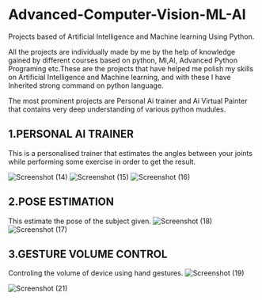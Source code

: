 # Advanced-Computer-Vision-ML-AI
Projects based of Artificial Intelligence and Machine learning Using Python.

All the projects are individually made by me by the help of knowledge gained by different courses based on python, Ml,AI, Advanced Python Programing etc.These are the projects that
have helped me polish my skills on Artificial Intelligence and Machine learning, and with these  I have Inherited strong command on python language.

The most prominent projects are Personal Ai trainer and Ai Virtual Painter that contains very deep understanding of various python mudules.


## 1.PERSONAL AI TRAINER ##
This is a personalised trainer that estimates the angles between your joints while performing some exercise in order to get the result.

![Screenshot (14)](https://user-images.githubusercontent.com/106294565/235347399-84dd03e6-6e6d-48f4-99aa-2049ab63d85d.png)
![Screenshot (15)](https://user-images.githubusercontent.com/106294565/235347402-033a8eb8-2312-49bd-a178-268154b3207b.png)
![Screenshot (16)](https://user-images.githubusercontent.com/106294565/235347403-f5a8e679-c6ae-4808-9635-4aefe23de256.png)

## 2.POSE ESTIMATION
This estimate the pose of the subject given.
![Screenshot (18)](https://user-images.githubusercontent.com/106294565/235347496-fc243c55-f3ad-4907-9640-af03095e6362.png)
![Screenshot (17)](https://user-images.githubusercontent.com/106294565/235347500-2d57a9df-9e2b-46b4-a8f6-99e9534ae2bb.png)

## 3.GESTURE VOLUME CONTROL ##
Controling the volume of device using hand gestures.
![Screenshot (19)](https://user-images.githubusercontent.com/106294565/235347606-4e856b24-8d57-44eb-8c86-0a2d4b50fad8.png)

![Screenshot (21)](https://user-images.githubusercontent.com/106294565/235347613-ce128d32-2119-4bde-a794-9c13270ecb7b.png)


